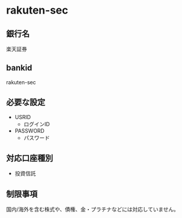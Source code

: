 # rakuten-sec

## 銀行名

楽天証券

## bankid

rakuten-sec

## 必要な設定

* USRID
  * ログインID
* PASSWORD
  * パスワード

## 対応口座種別

* 投資信託

## 制限事項

国内/海外を含む株式や、債権、金・プラチナなどには対応していません。
